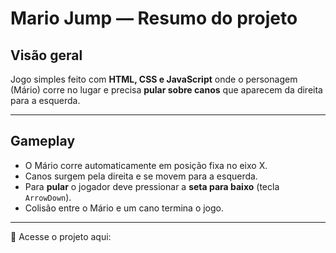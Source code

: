 # Mario Jump — Resumo do projeto

## Visão geral

Jogo simples feito com **HTML, CSS e JavaScript** onde o personagem (Mário) corre no lugar e precisa **pular sobre canos** que aparecem da direita para a esquerda.

---

## Gameplay

* O Mário corre automaticamente em posição fixa no eixo X.
* Canos surgem pela direita e se movem para a esquerda.
* Para **pular** o jogador deve pressionar a **seta para baixo** (tecla `ArrowDown`).
* Colisão entre o Mário e um cano termina o jogo.

---

🔗 Acesse o projeto aqui:

